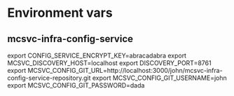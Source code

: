 Environment vars
================


mcsvc-infra-config-service
------------------
export CONFIG_SERVICE_ENCRYPT_KEY=abracadabra
export MCSVC_DISCOVERY_HOST=localhost
export DISCOVERY_PORT=8761
export MCSVC_CONFIG_GIT_URL=http://localhost:3000/john/mcsvc-infra-config-service-repository.git
export MCSVC_CONFIG_GIT_USERNAME=john
export MCSVC_CONFIG_GIT_PASSWORD=dada
